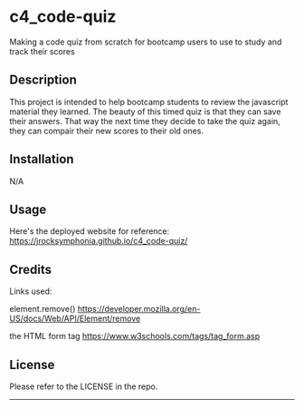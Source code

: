 # c4_code-quiz
Making a code quiz from scratch for bootcamp users to use to study and track their scores

## Description
This project is intended to help bootcamp students to review the javascript material they learned. The beauty of this timed quiz is that they can save their answers. That way the next time they decide to take the quiz again, they can compair their new scores to their old ones. 

## Installation

N/A

## Usage


Here's the deployed website for reference:
https://jrocksymphonia.github.io/c4_code-quiz/

## Credits
Links used:

element.remove()
https://developer.mozilla.org/en-US/docs/Web/API/Element/remove

the HTML form tag 
https://www.w3schools.com/tags/tag_form.asp

## License
Please refer to the LICENSE in the repo.

---